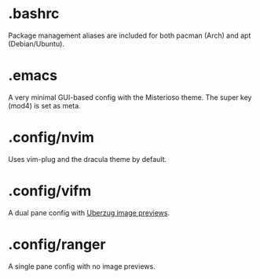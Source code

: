 # .bashrc

Package management aliases are included for both pacman (Arch) and apt (Debian/Ubuntu).

# .emacs

A very minimal GUI-based config with the Misterioso theme. The super key (mod4) is set as meta.

# .config/nvim

Uses vim-plug and the dracula theme by default.

# .config/vifm

A dual pane config with [Uberzug image previews](https://github.com/cirala/vifmimg).

# .config/ranger

A single pane config with no image previews.
